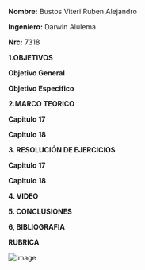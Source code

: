 **Nombre:** Bustos Viteri Ruben Alejandro

**Ingeniero:** Darwin Alulema

**Nrc:** 7318

**1.OBJETIVOS**

**Objetivo General**

**Objetivo Especifico**

**2.MARCO TEORICO**

**Capitulo 17**

**Capitulo 18**

**3. RESOLUCIÓN DE EJERCICIOS**

**Capitulo 17**

**Capitulo 18**

**4. VIDEO**

**5. CONCLUSIONES**

**6, BIBLIOGRAFIA**

**RUBRICA**

![image](https://user-images.githubusercontent.com/105680588/187305842-0b759aa2-8e0b-4e4d-a3ba-280798f5fbef.png)

